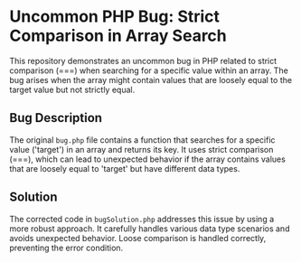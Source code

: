 # Uncommon PHP Bug: Strict Comparison in Array Search

This repository demonstrates an uncommon bug in PHP related to strict comparison (===) when searching for a specific value within an array.  The bug arises when the array might contain values that are loosely equal to the target value but not strictly equal.

## Bug Description

The original `bug.php` file contains a function that searches for a specific value ('target') in an array and returns its key. It uses strict comparison (===), which can lead to unexpected behavior if the array contains values that are loosely equal to 'target' but have different data types.

## Solution

The corrected code in `bugSolution.php` addresses this issue by using a more robust approach. It carefully handles various data type scenarios and avoids unexpected behavior.  Loose comparison is handled correctly, preventing the error condition.
